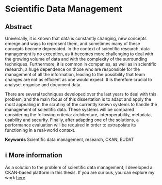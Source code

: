 # Scientific Data Management 

## Abstract 

Universally, it is known that data is constantly changing, new concepts emerge and ways to represent them, and sometimes many of these concepts become deprecated. In the context of scientific research, data management is no exception, as it becomes more challenging to deal with the growing volume of data and with the complexity of the surrounding techniques. Furthermore, it is common in companies, as well as in scientific research, a huge dependence on those who are responsible for the management of all the information, leading to the possibility that team changes are not as efficient as one would expect. It is therefore crucial to analyse, organise and document data.

There are several techniques developed over the last years to deal with this problem, and the main focus of this dissertation is to adapt and apply the most appealing in the scrutiny of the currently known systems to handle the management of scientific data. These systems will be compared considering the following criteria: architecture, interoperability, metadata, usability and security. Finally, after adapting one of the solutions, a performance evaluation will be required in order to extrapolate its functioning in a real-world context.

**Keywords** Scientific data management, research, CKAN, EUDAT

## :information_source: More information

As a solution to the problem of scientific data management, I developed a CKAN-based platform in this thesis.
If you are curious, you can explore my work [here](https://github.com/priest110/ckan).
